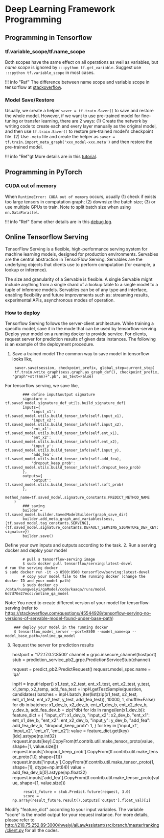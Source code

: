 # Deep Learning Framework Programming


## Programming in Tensorflow
### tf.variable_scope/tf.name_scope
Both scopes have the same effect on all operations as well as variables, but *name scope* is ignored by ```:::python tf.get_variable```. Suggest use ```:::python tf.variable_scope``` in most cases. 

!!! info "Ref"
    The difference between name scope and variable scope in tensorflow at [stackoverflow](https://stackoverflow.com/questions/35919020/whats-the-difference-of-name-scope-and-a-variable-scope-in-tensorflow).

### Model Save/Restore
Usually, we create a helper ```saver = tf.train.Saver()``` to save and restore the whole model. However, if we want to use pre-trained model for fine-tuning or transfer learning, there are 2 ways: (1) Create the network by writing code to create each and every layer manually as the original model, and then use ```tf.train.Saver()``` to restore pre-trained model's checkpoint file. (2) Use ```.meta``` file and create the helper as ```saver = tf.train.import_meta_graph('xxx_model-xxx.meta')``` and then restore the pre-trained model. 

!!! info "Ref"gt
    More details are in this [tutorial](https://cv-tricks.com/tensorflow-tutorial/save-restore-tensorflow-models-quick-complete-tutorial/).


## Programming in PyTorch
### CUDA out of memory
When ```RuntimeError: CUDA out of memory``` occurs, usually (1) check if exists too large tensors in computation graph; (2) downsize the batch size; (3) or use multiple GPUs to train. Note to split batch size when using ```nn.DataParallel```. 

!!! info "Ref"
    Some other details are in this [debug log](https://docs.google.com/document/d/1Cpxs-aZcydqCzTEvfW-62ja6ZDhx2QEXR-f5HKmbeig/edit?usp=sharing).

## Online Tensorflow Serving
TensorFlow Serving is a flexible, high-performance serving system for machine learning models, designed for production environments. Servables are the central abstraction in TensorFlow Serving. Servables are the underlying objects that clients use to perform computation (for example, a lookup or inference).

The size and granularity of a Servable is flexible. A single Servable might include anything from a single shard of a lookup table to a single model to a tuple of inference models. Servables can be of any type and interface, enabling flexibility and future improvements such as: streaming results, experimental APIs, asynchronous modes of operation.

### How to deploy
Tensorflow Serving follows the server-client architecture. While training a specific model, save it in the mode that can be used by tensorflow-serving. Deploy your model on a running docker to provide service. For clients, request server for prediction results of given data instances. The following is an example of the deployment procedure.

1. Save a trained model
The common way to save model in tensorflow looks like,

        saver.save(session, checkpoint_prefix, global_step=current_step)
        tf.train.write_graph(sess.graph.as_graph_def(), checkpoint_prefix, "graph"+str(nn)+".pb", as_text=False)
For tensorflow serving, we save like,

            ### define input&output signature
            signature = tf.saved_model.signature_def_utils.build_signature_def(
            inputs={
                'input_x1': tf.saved_model.utils.build_tensor_info(self.input_x1),
                'input_x2': tf.saved_model.utils.build_tensor_info(self.input_x2),
                'ent_x1': tf.saved_model.utils.build_tensor_info(self.ent_x1),
                'ent_x2': tf.saved_model.utils.build_tensor_info(self.ent_x2),
                'input_y': tf.saved_model.utils.build_tensor_info(self.input_y),
                'add_fea': tf.saved_model.utils.build_tensor_info(self.add_fea),
                'dropout_keep_prob': tf.saved_model.utils.build_tensor_info(self.dropout_keep_prob)
            },
            outputs={
                'output': tf.saved_model.utils.build_tensor_info(self.soft_prob)
            },
            method_name=tf.saved_model.signature_constants.PREDICT_METHOD_NAME
        )
            ### saving 
            builder = tf.saved_model.builder.SavedModelBuilder(graph_save_dir)
            builder.add_meta_graph_and_variables(sess, [tf.saved_model.tag_constants.SERVING], {tf.saved_model.signature_constants.DEFAULT_SERVING_SIGNATURE_DEF_KEY: signature})
            builder.save()
Define your own inputs and outputs according to the task.
2. Run a serving docker and deploy your model
            
            # pull a tensorflow-serving image
            $ sudo docker pull tensorflow/serving:latest-devel
    # run the serving docker
    $ sudo docker run -it -p 8500:8500 tensorflow/serving:latest-devel
            # copy your model file to the running docker (change the docker ID and your model path)
            $ sudo docker cp /data/huangweiyi/qaModel/code/kaaqa/runs/model 6d7d70e27ecc:/online_qa_model

Note: You need to create different version of your model for tensorflow-serving (refer to https://stackoverflow.com/questions/45544928/tensorflow-serving-no-versions-of-servable-model-found-under-base-path)

            
        ### deploy your model in the running docker
        $ tensorflow_model_server --port=8500 --model_name=qa --model_base_path=/online_qa_model
3. Request the server for prediction results

    hostport = '172.17.0.2:8500'
    channel = grpc.insecure_channel(hostport)
    stub = prediction_service_pb2_grpc.PredictionServiceStub(channel)

    request = predict_pb2.PredictRequest()
    request.model_spec.name = 'qa'

    inpH = InputHelper()
    x1_test, x2_test, ent_x1_test, ent_x2_test, y_test, x1_temp, x2_temp, add_fea_test = inpH.getTestSample(question, candidates)
    batches = inpH.batch_iter(list(zip(x1_test, x2_test, ent_x1_test, ent_x2_test, y_test, add_fea_test)), 10000, 1, shuffle=False)
    for db in batches:
        x1_dev_b, x2_dev_b, ent_x1_dev_b, ent_x2_dev_b, y_dev_b, add_fea_dev_b = zip(*db)
        for idx in range(len(x1_dev_b)):
            feature_dict = {
                "input_x1": x1_dev_b,
                "input_x2": x2_dev_b,
                "ent_x1": ent_x1_dev_b,
                "ent_x2": ent_x2_dev_b,
                "input_y": y_dev_b,
                "add_fea": add_fea_dev_b,
                "dropout_keep_prob": 1,
            }
            for key in ['input_x1', 'input_x2', 'ent_x1', 'ent_x2']:
                value = feature_dict.get(key)[idx].astype(np.int32)
                request.inputs[key].CopyFrom(tf.contrib.util.make_tensor_proto(value, shape=[1, value.size]))
            request.inputs['dropout_keep_prob'].CopyFrom(tf.contrib.util.make_tensor_proto(1.0, shape=[1]))
            request.inputs['input_y'].CopyFrom(tf.contrib.util.make_tensor_proto(1, shape=[1], dtype=np.int64))
            value = add_fea_dev_b[0].astype(np.float32)
            request.inputs['add_fea'].CopyFrom(tf.contrib.util.make_tensor_proto(value, shape=[1, value.size]))

            result_future = stub.Predict.future(request, 3.0)
            score = np.array(result_future.result().outputs['output'].float_val)[1]

Modify "feature_dict" according to your input variables. The variable "score" is the model output for your request instance. For more details, please refer to http://210.75.252.89:3000/hweiyi/aiLawAssistant/src/branch/master/ranking/client.py for all the codes.
